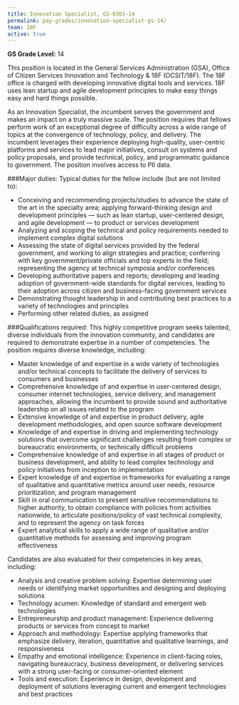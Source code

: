 ```yaml
---
title: Innovation Specialist, GS-0301-14
permalink: pay-grades/innovation-specialist-gs-14/
team: 18F
active: true
---
```

**GS Grade Level:** 14

This position is located in the General Services Administration (GSA), Office of Citizen Services Innovation and Technology & 18F (OCSIT/18F). The 18F office is charged with developing innovative digital tools and services. 18F uses lean startup and agile development principles to make easy things easy and hard things possible. 

As an Innovation Specialist, the incumbent serves the government and makes an impact on a truly massive scale. The position requires that fellows perform work of an exceptional degree of difficulty across a wide range of topics at the convergence of technology, policy, and delivery. The incumbent leverages their experience deploying high-quality, user-centric platforms and services to lead major initiatives, consult on systems and policy proposals, and provide technical, policy, and programmatic guidance to government. The position involves access to PII data. 

###Major duties:
Typical duties for the fellow include (but are not limited to):

- Conceiving and recommending projects/studies to advance the state of the art in the specialty area; applying forward-thinking design and development principles — such as lean startup, user-centered design, and agile development — to product or services development
- Analyzing and scoping the technical and policy requirements needed to implement complex digital solutions
- Assessing the state of digital services provided by the federal government, and working to align strategies and practice; conferring with key government/private officials and top experts in the field; representing the agency at technical symposia and/or conferences
- Developing authoritative papers and reports; developing and leading adoption of government-wide standards for digital services, leading to their adoption across citizen and business-facing government services
- Demonstrating thought leadership in and contributing best practices to a variety of technologies and principles
- Performing other related duties, as assigned

###Qualifications required:
This highly competitive program seeks talented, diverse individuals from the innovation community, and candidates are required to demonstrate expertise in a number of competencies. The position requires diverse knowledge, including:

- Master knowledge of and expertise in a wide variety of technologies and/or technical concepts to facilitate the delivery of services to consumers and businesses
- Comprehensive knowledge of and expertise in user-centered design, consumer internet technologies, service delivery, and management approaches, allowing the incumbent to provide sound and authoritative leadership on all issues related to the program
- Extensive knowledge of and expertise in product delivery, agile development methodologies, and open source software development
- Knowledge of and expertise in driving and implementing technology solutions that overcome significant challenges resulting from complex or bureaucratic environments, or technically difficult problems
- Comprehensive knowledge of and expertise in all stages of product or business development, and ability to lead complex technology and policy initiatives from inception to implementation
- Expert knowledge of and expertise in frameworks for evaluating a range of qualitative and quantitative metrics around user needs, resource prioritization, and program management
- Skill in oral communication to present sensitive recommendations to higher authority, to obtain compliance with policies from activities nationwide, to articulate positions/policy of vast technical complexity, and to represent the agency on task forces
- Expert analytical skills to apply a wide range of qualitative and/or quantitative methods for assessing and improving program effectiveness

Candidates are also evaluated for their competencies in key areas, including:

- Analysis and creative problem solving: Expertise determining user needs or identifying market opportunities and designing and deploying solutions
- Technology acumen: Knowledge of standard and emergent web technologies
- Entrepreneurship and product management: Experience delivering products or services from concept to market
- Approach and methodology: Expertise applying frameworks that emphasize delivery, iteration, quantitative and qualitative learnings, and responsiveness
- Empathy and emotional intelligence: Experience in client-facing roles, navigating bureaucracy, business development, or delivering services with a strong user-facing or consumer-oriented element
- Tools and execution: Experience in design, development and deployment of solutions leveraging current and emergent technologies and best practices
